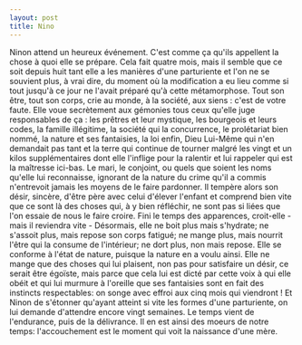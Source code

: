 ```yaml
---
layout: post
title: Nino
---
```

Ninon attend un heureux événement. C'est comme ça qu'ils appellent la chose à quoi elle se prépare. Cela fait quatre mois, mais il semble que ce soit depuis huit tant elle a les manières d'une parturiente et l'on ne se souvient plus, à vrai dire, du moment où la modification a eu lieu comme si tout jusqu'à ce jour ne l'avait préparé qu'à cette métamorphose. 
Tout son être, tout son corps, crie au monde, à la société, aux siens : c'est de votre faute. Elle voue secrètement aux gémonies tous ceux qu'elle juge responsables de ça : les prêtres et leur mystique, les bourgeois et leurs codes, la famille illégitime, la société qui la concurrence, le prolétariat bien nommé, la nature et ses fantaisies, la loi enfin, Dieu Lui-Même qui n'en demandait pas tant et la terre qui continue de tourner malgré les vingt et un kilos supplémentaires dont elle l'inflige pour la ralentir et lui rappeler qui est la maîtresse ici-bas. 
Le mari, le conjoint, ou quels que soient les noms qu'elle lui reconnaisse, ignorant de la nature du crime qu'il a commis n'entrevoit jamais les moyens de le faire pardonner. Il tempère alors son désir, sincère, d'être père avec celui d'élever l'enfant et comprend bien vite que ce sont là des choses qui, à y bien réfléchir, ne sont pas si liées que l'on essaie de nous le faire croire. 
Fini le temps des apparences, croit-elle - mais il reviendra vite - Désormais, elle ne boit plus mais s'hydrate; ne s'assoit plus, mais repose son corps fatigué; ne mange plus, mais nourrit l'être qui la consume de l'intérieur; ne dort plus, non mais repose. Elle se conforme à l'état de nature, puisque la nature en a voulu ainsi. 
Elle ne mange que des choses qui lui plaisent, non pas pour satisfaire un désir, ce serait être égoïste, mais parce que cela lui est dicté par cette voix à qui elle obéit et qui lui murmure à l'oreille que ses fantaisies sont en fait des instincts respectables: on songe avec effroi aux cinq mois qui viendront ! 
Et Ninon de s'étonner qu'ayant atteint si vite les formes d'une parturiente, on lui demande d'attendre encore vingt semaines. Le temps vient de l'endurance, puis de la délivrance.
Il en est ainsi des moeurs de notre temps: l'accouchement est le moment qui voit la naissance d'une mère.